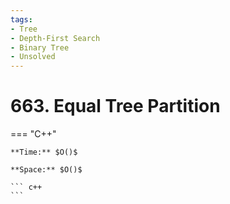 ```yaml
---
tags:
- Tree
- Depth-First Search
- Binary Tree
- Unsolved
---
```



# 663. Equal Tree Partition

=== "C++"

    **Time:** $O()$

    **Space:** $O()$

    ``` c++
    ```